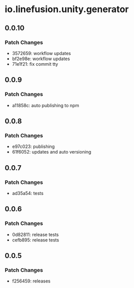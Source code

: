 # io.linefusion.unity.generator

## 0.0.10

### Patch Changes

- 3572659: workflow updates
- bf2e98e: workflow updates
- 71e1f21: fix commit tty

## 0.0.9

### Patch Changes

- a11858c: auto publishing to npm

## 0.0.8

### Patch Changes

- e97c023: publishing
- 61f6052: updates and auto versioning

## 0.0.7

### Patch Changes

- ad35a54: tests

## 0.0.6

### Patch Changes

- 0d82811: release tests
- cefb895: release tests

## 0.0.5

### Patch Changes

- f256459: releases
